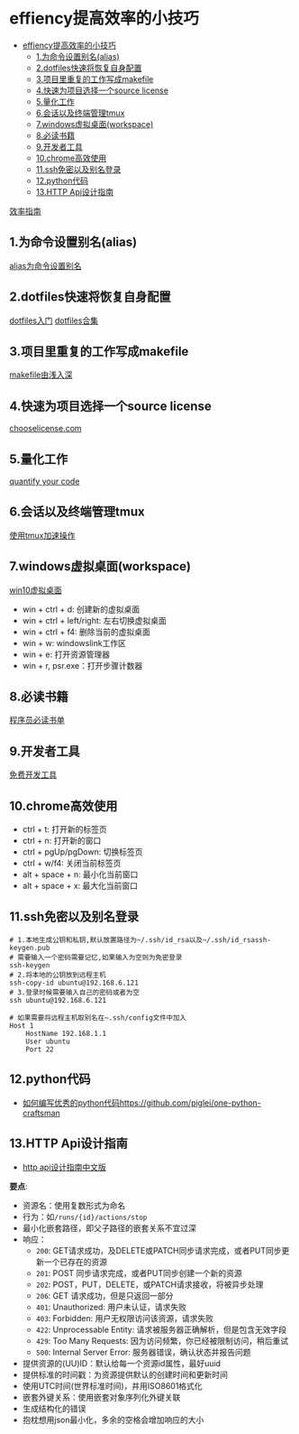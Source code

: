 # effiency提高效率的小技巧

<!-- TOC -->

- [effiency提高效率的小技巧](#effiency%e6%8f%90%e9%ab%98%e6%95%88%e7%8e%87%e7%9a%84%e5%b0%8f%e6%8a%80%e5%b7%a7)
  - [1.为命令设置别名(alias)](#1%e4%b8%ba%e5%91%bd%e4%bb%a4%e8%ae%be%e7%bd%ae%e5%88%ab%e5%90%8dalias)
  - [2.dotfiles快速将恢复自身配置](#2dotfiles%e5%bf%ab%e9%80%9f%e5%b0%86%e6%81%a2%e5%a4%8d%e8%87%aa%e8%ba%ab%e9%85%8d%e7%bd%ae)
  - [3.项目里重复的工作写成makefile](#3%e9%a1%b9%e7%9b%ae%e9%87%8c%e9%87%8d%e5%a4%8d%e7%9a%84%e5%b7%a5%e4%bd%9c%e5%86%99%e6%88%90makefile)
  - [4.快速为项目选择一个source license](#4%e5%bf%ab%e9%80%9f%e4%b8%ba%e9%a1%b9%e7%9b%ae%e9%80%89%e6%8b%a9%e4%b8%80%e4%b8%aasource-license)
  - [5.量化工作](#5%e9%87%8f%e5%8c%96%e5%b7%a5%e4%bd%9c)
  - [6.会话以及终端管理tmux](#6%e4%bc%9a%e8%af%9d%e4%bb%a5%e5%8f%8a%e7%bb%88%e7%ab%af%e7%ae%a1%e7%90%86tmux)
  - [7.windows虚拟桌面(workspace)](#7windows%e8%99%9a%e6%8b%9f%e6%a1%8c%e9%9d%a2workspace)
  - [8.必读书籍](#8%e5%bf%85%e8%af%bb%e4%b9%a6%e7%b1%8d)
  - [9.开发者工具](#9%e5%bc%80%e5%8f%91%e8%80%85%e5%b7%a5%e5%85%b7)
  - [10.chrome高效使用](#10chrome%e9%ab%98%e6%95%88%e4%bd%bf%e7%94%a8)
  - [11.ssh免密以及别名登录](#11ssh%e5%85%8d%e5%af%86%e4%bb%a5%e5%8f%8a%e5%88%ab%e5%90%8d%e7%99%bb%e5%bd%95)
  - [12.python代码](#12python%e4%bb%a3%e7%a0%81)
  - [13.HTTP Api设计指南](#13http-api%e8%ae%be%e8%ae%a1%e6%8c%87%e5%8d%97)

<!-- /TOC -->

[效率指南](https://leohxj.gitbooks.io/a-programmer-prepares/effciency/coder-guide.html)

## 1.为命令设置别名(alias)

[alias为命令设置别名](https://blog.csdn.net/doiido/article/details/43762791)

## 2.dotfiles快速将恢复自身配置

[dotfiles入门](https://luolei.org/dotfiles-tutorial/)
[dotfiles合集](http://dotfiles.github.io/)

## 3.项目里重复的工作写成makefile

[makefile由浅入深](https://zhuanlan.zhihu.com/p/47390641)

## 4.快速为项目选择一个source license

[chooselicense.com](https://choosealicense.com)

## 5.量化工作

[quantify your code](https://blog.newrelic.com/culture/quantify-your-code/)

## 6.会话以及终端管理tmux

[使用tmux加速操作](http://cenalulu.github.io/linux/tmux/)

## 7.windows虚拟桌面(workspace)

[win10虚拟桌面](https://sspai.com/post/45594)

- win + ctrl + d: 创建新的虚拟桌面
- win + ctrl + left/right: 左右切换虚拟桌面
- win + ctrl + f4: 删除当前的虚拟桌面
- win + w: windowslink工作区
- win + e: 打开资源管理器
- win + r, psr.exe：打开步骤计数器

## 8.必读书籍

[程序员必读书单](http://lucida.me/blog/developer-reading-list/)

## 9.开发者工具

[免费开发工具](https://github.com/ripienaar/free-for-dev)

## 10.chrome高效使用

- ctrl + t: 打开新的标签页
- ctrl + n: 打开新的窗口
- ctrl + pgUp/pgDown: 切换标签页
- ctrl + w/f4: 关闭当前标签页
- alt + space + n: 最小化当前窗口
- alt + space + x: 最大化当前窗口

## 11.ssh免密以及别名登录

```shell
# 1.本地生成公钥和私钥,默认放置路径为~/.ssh/id_rsa以及~/.ssh/id_rsassh-keygen.pub
# 需要输入一个密码需要记忆,如果输入为空则为免密登录
ssh-keygen
# 2.将本地的公钥放到远程主机
ssh-copy-id ubuntu@192.168.6.121
# 3.登录时候需要输入自己的密码或者为空
ssh ubuntu@192.168.6.121

# 如果需要将远程主机取别名在~.ssh/config文件中加入
Host 1
    HostName 192.168.1.1
    User ubuntu
    Port 22
```

## 12.python代码

- [如何编写优秀的python代码https://github.com/piglei/one-python-craftsman](https://github.com/piglei/one-python-craftsman)

## 13.HTTP Api设计指南

- [http api设计指南中文版](https://github.com/ZhangBohan/http-api-design-ZH_CN)

**要点**:

- 资源名：使用复数形式为命名
- 行为：如`/runs/{id}/actions/stop`
- 最小化嵌套路径，即父子路径的嵌套关系不宜过深
- 响应：
  - `200`: GET请求成功，及DELETE或PATCH同步请求完成，或者PUT同步更新一个已存在的资源
  - `201`: POST 同步请求完成，或者PUT同步创建一个新的资源
  - `202`: POST，PUT，DELETE，或PATCH请求接收，将被异步处理
  - `206`: GET 请求成功，但是只返回一部分
  - `401`: Unauthorized: 用户未认证，请求失败
  - `403`: Forbidden: 用户无权限访问该资源，请求失败
  - `422`: Unprocessable Entity: 请求被服务器正确解析，但是包含无效字段
  - `429`: Too Many Requests: 因为访问频繁，你已经被限制访问，稍后重试
  - `500`: Internal Server Error: 服务器错误，确认状态并报告问题
- 提供资源的(UU)ID：默认给每一个资源id属性，最好uuid
- 提供标准的时间戳：为资源提供默认的创建时间和更新时间
- 使用UTC时间(世界标准时间)，并用ISO8601格式化
- 嵌套外键关系：使用嵌套对象序列化外键关联
- 生成结构化的错误
- 抱枕想用json最小化，多余的空格会增加响应的大小
